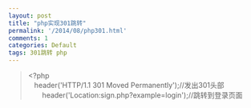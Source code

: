 ```yaml
---
layout: post
title: "php实现301跳转"
permalink: '/2014/08/php301.html'
comments: 1
categories: Default
tags: 301跳转 php
---
```

<blockquote class="tr_bq">&lt;?php<br/>&nbsp; &nbsp;header('HTTP/1.1 301 Moved Permanently');//发出301头部 &nbsp;<br/>&nbsp; &nbsp; &nbsp; &nbsp;header('Location:sign.php?example=login');//跳转到登录页面</blockquote>